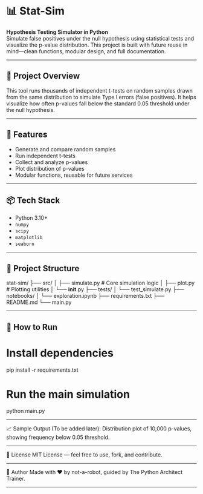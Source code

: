 # 📊 Stat-Sim

**Hypothesis Testing Simulator in Python**  
Simulate false positives under the null hypothesis using statistical tests and visualize the p-value distribution. This project is built with future reuse in mind—clean functions, modular design, and full documentation.

---

## 🚀 Project Overview

This tool runs thousands of independent t-tests on random samples drawn from the same distribution to simulate Type I errors (false positives). It helps visualize how often p-values fall below the standard 0.05 threshold under the null hypothesis.

---

## 🧱 Features

- Generate and compare random samples
- Run independent t-tests
- Collect and analyze p-values
- Plot distribution of p-values
- Modular functions, reusable for future services

---

## 📦 Tech Stack

- Python 3.10+
- `numpy`
- `scipy`
- `matplotlib`
- `seaborn`

---

## 📂 Project Structure

stat-sim/
├── src/
│   ├── simulate.py      # Core simulation logic
│   ├── plot.py          # Plotting utilities
│   └── __init__.py
├── tests/
│   └── test_simulate.py
├── notebooks/
│   └── exploration.ipynb
├── requirements.txt
├── README.md
└── main.py

---

## 🧪 How to Run
# Install dependencies
pip install -r requirements.txt

# Run the main simulation
python main.py

---

📈 Sample Output
(To be added later): Distribution plot of 10,000 p-values, showing frequency below 0.05 threshold.

---

📘 License
MIT License — feel free to use, fork, and contribute.

---

🧠 Author
Made with ❤️ by not-a-robot, guided by The Python Architect Trainer.

---
